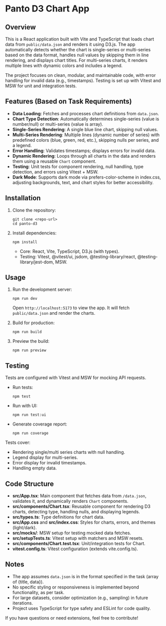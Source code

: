 # Panto D3 Chart App

## Overview

This is a React application built with Vite and TypeScript that loads chart data from `public/data.json` and renders it using D3.js. The app automatically detects whether the chart is single-series or multi-series based on the data format, handles null values by skipping them in line rendering, and displays chart titles. For multi-series charts, it renders multiple lines with dynamic colors and includes a legend.

The project focuses on clean, modular, and maintainable code, with error handling for invalid data (e.g., timestamps). Testing is set up with Vitest and MSW for unit and integration tests.

## Features (Based on Task Requirements)

- **Data Loading**: Fetches and processes chart definitions from `data.json`.
- **Chart Type Detection**: Automatically determines single-series (value is number/null) or multi-series (value is array).
- **Single-Series Rendering**: A single blue line chart, skipping null values.
- **Multi-Series Rendering**: Multiple lines (dynamic number of series) with predefined colors (blue, green, red, etc.), skipping nulls per series, and a legend.
- **Error Handling**: Validates timestamps; displays errors for invalid data.
- **Dynamic Rendering**: Loops through all charts in the data and renders them using a reusable `Chart` component.
- **Testing**: Unit tests for component rendering, null handling, type detection, and errors using Vitest + MSW.
- **Dark Mode**: Supports dark mode via prefers-color-scheme in index.css, adjusting backgrounds, text, and chart styles for better accessibility.

## Installation

1. Clone the repository:

   ```
   git clone <repo-url>
   cd panto-d3
   ```

2. Install dependencies:

   ```
   npm install
   ```

   - Core: React, Vite, TypeScript, D3.js (with types).
   - Testing: Vitest, @vitest/ui, jsdom, @testing-library/react, @testing-library/jest-dom, MSW.

## Usage

1. Run the development server:

   ```
   npm run dev
   ```

   Open `http://localhost:5173` to view the app. It will fetch `public/data.json` and render the charts.

2. Build for production:

   ```
   npm run build
   ```

3. Preview the build:
   ```
   npm run preview
   ```

## Testing

Tests are configured with Vitest and MSW for mocking API requests.

- Run tests:

  ```
  npm test
  ```

- Run with UI:

  ```
  npm run test:ui
  ```

- Generate coverage report:
  ```
  npm run coverage
  ```

Tests cover:

- Rendering single/multi series charts with null handling.
- Legend display for multi-series.
- Error display for invalid timestamps.
- Handling empty data.

## Code Structure

- **src/App.tsx**: Main component that fetches data from `/data.json`, validates it, and dynamically renders `Chart` components.
- **src/components/Chart.tsx**: Reusable component for rendering D3 charts, detecting type, handling nulls, and displaying legends.
- **src/types.ts**: Type definitions for chart data.
- **src/App.css** and **src/index.css**: Styles for charts, errors, and themes (light/dark).
- **src/mocks/**: MSW setup for testing mocked data fetches.
- **src/setupTests.ts**: Vitest setup with matchers and MSW resets.
- **src/components/Chart.test.tsx**: Unit/integration tests for Chart.
- **vitest.config.ts**: Vitest configuration (extends vite.config.ts).

## Notes

- The app assumes `data.json` is in the format specified in the task (array of {title, data}).
- No specific styling or responsiveness is implemented beyond functionality, as per task.
- For large datasets, consider optimization (e.g., sampling) in future iterations.
- Project uses TypeScript for type safety and ESLint for code quality.

If you have questions or need extensions, feel free to contribute!

